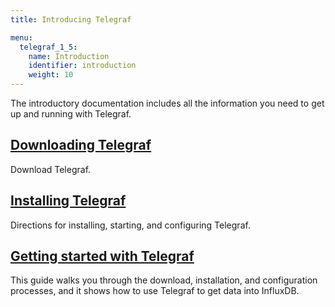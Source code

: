 ```yaml
---
title: Introducing Telegraf

menu:
  telegraf_1_5:
    name: Introduction
    identifier: introduction
    weight: 10
---
```


The introductory documentation includes all the information you need to get up and running with Telegraf.

## [Downloading Telegraf](https://influxdata.com/downloads/#telegraf)
Download Telegraf.

## [Installing Telegraf](/telegraf/v1.5/introduction/installation/)
Directions for installing, starting, and configuring Telegraf.

## [Getting started with Telegraf](/telegraf/v1.5/introduction/getting-started-telegraf/)
This guide walks you through the download, installation, and configuration processes, and it shows how to use Telegraf to get data into InfluxDB.
